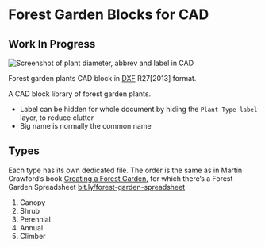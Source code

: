 # Forest Garden Blocks for CAD

## Work In Progress

![Screenshot of plant diameter, abbrev and label in CAD](https://res.cloudinary.com/growdigital/image/upload/v1603026905/forest-garden-cad.png)

Forest garden plants CAD block in [DXF](https://en.wikipedia.org/wiki/AutoCAD_DXF) R27[2013] format.

A CAD block library of forest garden plants. 

* Label can be hidden for whole document by hiding the `Plant-Type label` layer, to reduce clutter
* Big name is normally the common name

## Types

Each type has its own dedicated file. The order is the same as in Martin Crawford’s book [Creating a Forest Garden](https://www.agroforestry.co.uk/product/creating-a-forest-garden-2/), for which there’s a Forest Garden Spreadsheet [bit.ly/forest-garden-spreadsheet](https://bit.ly/forest-garden-spreadsheet)

1. Canopy
2. Shrub
3. Perennial
4. Annual
5. Climber
